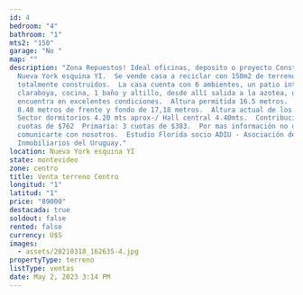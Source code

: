 ```yaml
---
id: 4
bedroom: "4"
bathroom: "1"
mts2: "150"
garage: "No "
map: ""
description: "Zona Repuestos! Ideal oficinas, deposito o proyecto Constructivo!
  Nueva York esquina YI.  Se vende casa a reciclar con 150m2 de terreno
  totalmente construidos.  La casa cuenta con 6 ambientes, un patio interno con
  claraboya, cocina, 1 baño y altillo, desde allí salida a la azotea, que se
  encuentra en excelentes condiciones.  Altura permitida 16.5 metros.  Tiene
  8.40 metros de frente y fondo de 17,18 metros.  Altura actual de los techos:
  Sector dormitorios 4.20 mts aprox-/ Hall central 4.40mts.  Contribución:3
  cuotas de $762  Primaria: 3 cuotas de $383.  Por mas información no dudes en
  comunicarte con nosotros.  Estudio Florida socio ADIU - Asociación de Agentes
  Inmobiliarios del Uruguay."
location: Nueva York esquina YI
state: montevideo
zone: centro
title: Venta terreno Centro
longitud: "1"
latitud: "1"
price: "89000"
destacada: true
soldout: false
rented: false
currency: U$S
images:
  - assets/20210318_162635-4.jpg
propertyType: terreno
listType: ventas
date: May 2, 2023 3:14 PM
---
```

